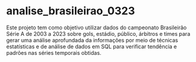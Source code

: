 # analise_brasileirao_0323
Este projeto tem como objetivo utilizar dados do campeonato Brasileirão Série A de 2003 a 2023 sobre gols, estádio, público, árbitros e times para gerar uma análise aprofundada da informações por meio de técnicas estatísticas e de análise de dados em SQL para verificar tendência e padrões nas séries temporais obtidas.
